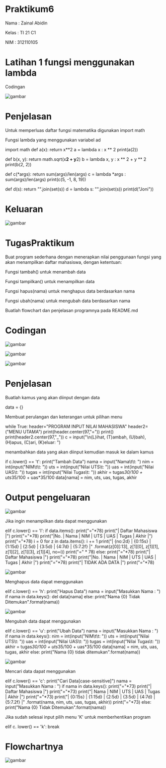 # Praktikum6

Nama : Zainal Abidin

Kelas : TI 21 C1

NIM : 312110105

# Latihan 1 fungsi menggunakan lambda

Codingan

![gambar](ss/ss1.png)

# Penjelasan

Untuk memperluas daftar fungsi matematika digunakan import math

Fungsi lambda yang menggunakan variabel ad

import math
def a(x):
    return x**2
a = lambda x : x ** 2
print(a(2))

def b(x, y):
    return math.sqrt(x**2 + y**2)
b = lambda x, y : x ** 2  + y ** 2
print(b(2, 2))

def c(*args):
    return sum(args)/len(args)
c = lambda *args : sum(args)/len(args)
print(c(5, -1, 8, 19))

def d(s):
    return "".join(set(s))
d = lambda s: "".join(set(s))
print(d("Joni"))

# Keluaran 

![gambar](ss/ss2.png)

# TugasPraktikum 

Buat program sederhana dengan menerapkan nilai penggunaan fungsi yang akan menampilkan daftar mahasiswa, dengan ketentuan:

Fungsi tambah() untuk menambah data

Fungsi tampilkan() untuk menampilkan data

Fungsi hapus(nama) untuk menghapus data berdasarkan nama

Fungsi ubah(nama) untuk mengubah data berdasarkan nama

Buatlah flowchart dan penjelasan programnya pada README.md

# Codingan 

![gambar](ss/ss3.png)

![gambar](ss/ss4.png)

![gambar](ss/ss5.png)

# Penjelasan

Buatlah kamus yang akan diinput dengan data

data = {}

Membuat perulangan dan keterangan untuk pilihan menu

while True:
    header="PROGRAM INPUT NILAI MAHASISWA"
    header2=("MENU UTAMA")
    print(header.center(97,"="))
    print()
    print(header2.center(97,"_"))
    c = input("\n(L)ihat, (T)ambah, (U)bah), (H)apus, (C)ari, (K)eluar: ")

menambahkan data yang akan diinput kemudian masuk ke dalam kamus

if c.lower() == 't':
        print("Tambah Data")
        nama = input("Nama\t\t: ")
        nim = int(input("NIM\t\t: "))
        uts = int(input("Nilai UTS\t: "))
        uas = int(input("Nilai UAS\t: "))
        tugas = int(input("Nilai Tugas\t: "))
        akhir = tugas*30/100 + uts*35/100 + uas*35/100
        data[nama] = nim, uts, uas, tugas, akhir

# Output pengeluaran

![gambar](ss/ss6.png)

Jika ingin menampilkan data dapat menggunakan

elif c.lower() == 'l':
        if data.items():
            print("="*78)
            print("|                               Daftar Mahasiswa                             |")
            print("="*78)
            print("|No. | Nama            |       NIM       |  UTS  |  UAS  |  Tugas  |  Akhir  |")
            print("="*78)
            i = 0
            for z in data.items():
                i += 1
                print("| {no:2d} | {0:15s} | {1:15d} | {2:5d} | {3:5d} | {4:7d} | {5:7.2f} |"
                      .format(z[0][:13], z[1][0], z[1][1], z[1][2], z[1][3], z[1][4], no=i))
            print("=" * 78)
        else:
            print("="*78)
            print("|                               Daftar Mahasiswa                             |")
            print("="*78)
            print("|No. | Nama            |       NIM       |  UTS  |  UAS  |  Tugas  |  Akhir  |")
            print("="*78)
            print("|                                TIDAK ADA DATA                              |")
            print("="*78)

![gambar](ss/ss7.png)

Menghapus data dapat menggunakan

 elif c.lower() == 'h':
        print("Hapus Data")
        nama = input("Masukkan Nama  : ")
        if nama in data.keys():
            del data[nama]
        else:
            print("Nama {0} Tidak Ditemukan".format(nama))

![gambar](ss/ss8.png)

Mengubah data dapat menggunakan

elif c.lower() == 'u':
        print("Ubah Data")
        nama = input("Masukkan Nama   : ")
        if nama in data.keys():
            nim = int(input("NIM\t\t: "))
            uts = int(input("Nilai UTS\t: "))
            uas = int(input("Nilai UAS\t: "))
            tugas = int(input("Nilai Tugas\t: "))
            akhir = tugas*30/100 + uts*35/100 + uas*35/100
            data[nama] = nim, uts, uas, tugas, akhir
        else:
            print("Nama {0} tidak ditemukan".format(nama))

![gambar](ss/ss9.png)

Mencari data dapat menggunakan

elif c.lower() == 'c':
        print("Cari Data[case-sensitive]")
        nama = input("Masukkan Nama : ")
        if nama in data.keys():
            print("="*73)
            print("|                             Daftar Mahasiswa                          |")
            print("="*73)
            print("| Nama            |       NIM       |  UTS  |  UAS  |  Tugas  |  Akhir  |")
            print("="*73)
            print("| {0:15s} | {1:15d} | {2:5d} | {3:5d} | {4:7d} | {5:7.2f} |"
                  .format(nama, nim, uts, uas, tugas, akhir))
            print("="*73)
        else:
            print("Nama {0} Tidak Ditemukan".format(nama))

Jika sudah selesai input pilih menu 'K' untuk memberhentikan program

elif c. lower() == 'k':
        break

# Flowchartnya

![gambar](ss/ss10.png)



